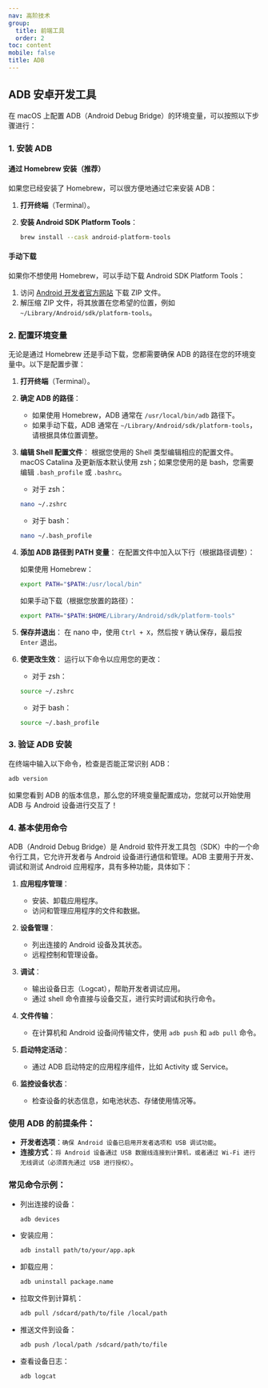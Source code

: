 ```yaml
---
nav: 高阶技术
group:
  title: 前端工具
  order: 2
toc: content
mobile: false
title: ADB
---
```


## ADB 安卓开发工具

在 macOS 上配置 ADB（Android Debug Bridge）的环境变量，可以按照以下步骤进行：

### 1. 安装 ADB

#### 通过 Homebrew 安装（推荐）

如果您已经安装了 Homebrew，可以很方便地通过它来安装 ADB：

1. **打开终端**（Terminal）。
2. **安装 Android SDK Platform Tools**：

   ```bash
   brew install --cask android-platform-tools
   ```

#### 手动下载

如果你不想使用 Homebrew，可以手动下载 Android SDK Platform Tools：

1. 访问 [Android 开发者官方网站](https://developer.android.com/studio/releases/platform-tools) 下载 ZIP 文件。
2. 解压缩 ZIP 文件，将其放置在您希望的位置，例如 `~/Library/Android/sdk/platform-tools`。

### 2. 配置环境变量

无论是通过 Homebrew 还是手动下载，您都需要确保 ADB 的路径在您的环境变量中。以下是配置步骤：

1. **打开终端**（Terminal）。

2. **确定 ADB 的路径**：
   - 如果使用 Homebrew，ADB 通常在 `/usr/local/bin/adb` 路径下。
   - 如果手动下载，ADB 通常在 `~/Library/Android/sdk/platform-tools`，请根据具体位置调整。

3. **编辑 Shell 配置文件**：
   根据您使用的 Shell 类型编辑相应的配置文件。macOS Catalina 及更新版本默认使用 zsh；如果您使用的是 bash，您需要编辑 `.bash_profile` 或 `.bashrc`。

   - 对于 zsh：

   ```bash
   nano ~/.zshrc
   ```

   - 对于 bash：

   ```bash
   nano ~/.bash_profile
   ```

4. **添加 ADB 路径到 PATH 变量**：
   在配置文件中加入以下行（根据路径调整）：

   如果使用 Homebrew：

   ```bash
   export PATH="$PATH:/usr/local/bin"
   ```

   如果手动下载（根据您放置的路径）：

   ```bash
   export PATH="$PATH:$HOME/Library/Android/sdk/platform-tools"
   ```

5. **保存并退出**：
   在 nano 中，使用 `Ctrl + X`，然后按 `Y` 确认保存，最后按 `Enter` 退出。

6. **使更改生效**：
   运行以下命令以应用您的更改：

   - 对于 zsh：

   ```bash
   source ~/.zshrc
   ```

   - 对于 bash：

   ```bash
   source ~/.bash_profile
   ```

### 3. 验证 ADB 安装

在终端中输入以下命令，检查是否能正常识别 ADB：

```bash
adb version
```

如果您看到 ADB 的版本信息，那么您的环境变量配置成功，您就可以开始使用 ADB 与 Android 设备进行交互了！

### 4. 基本使用命令

ADB（Android Debug Bridge）是 Android 软件开发工具包（SDK）中的一个命令行工具，它允许开发者与 Android 设备进行通信和管理。ADB 主要用于开发、调试和测试 Android 应用程序，具有多种功能，具体如下：

1. **应用程序管理**：
   - 安装、卸载应用程序。
   - 访问和管理应用程序的文件和数据。

2. **设备管理**：
   - 列出连接的 Android 设备及其状态。
   - 远程控制和管理设备。

3. **调试**：
   - 输出设备日志（Logcat），帮助开发者调试应用。
   - 通过 shell 命令直接与设备交互，进行实时调试和执行命令。

4. **文件传输**：
   - 在计算机和 Android 设备间传输文件，使用 `adb push` 和 `adb pull` 命令。

5. **启动特定活动**：
   - 通过 ADB 启动特定的应用程序组件，比如 Activity 或 Service。

6. **监控设备状态**：
   - 检查设备的状态信息，如电池状态、存储使用情况等。

### 使用 ADB 的前提条件：

- **开发者选项**：`确保 Android 设备已启用开发者选项和 USB 调试功能`。
- **连接方式**：`将 Android 设备通过 USB 数据线连接到计算机，或者通过 Wi-Fi 进行无线调试（必须首先通过 USB 进行授权）`。

### 常见命令示例：

- 列出连接的设备：
  ```bash
  adb devices
  ```

- 安装应用：
  ```bash
  adb install path/to/your/app.apk
  ```

- 卸载应用：
  ```bash
  adb uninstall package.name
  ```

- 拉取文件到计算机：
  ```bash
  adb pull /sdcard/path/to/file /local/path
  ```

- 推送文件到设备：
  ```bash
  adb push /local/path /sdcard/path/to/file
  ```

- 查看设备日志：
  ```bash
  adb logcat
  ```


